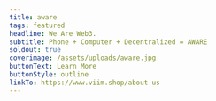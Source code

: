 ```yaml
---
title: aware
tags: featured
headline: We Are Web3.
subtitle: Phone + Computer + Decentralized = AWARE
soldout: true
coverimage: /assets/uploads/aware.jpg
buttonText: Learn More
buttonStyle: outline
linkTo: https://www.viim.shop/about-us
---
```


